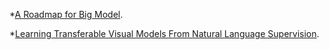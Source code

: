 *[A Roadmap for Big Model](https://arxiv.org/abs/2203.14101).

*[Learning Transferable Visual Models From Natural Language Supervision](https://arxiv.org/abs/2103.00020).
